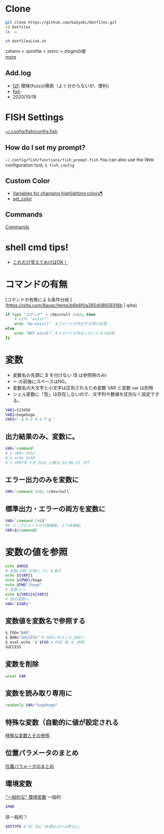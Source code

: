 # Clone
```zsh
git clone https://github.com/ka2yuki/Dotfiles.git
cd Dotfiles
ls -a

sh dotfilesLink.sh
```


zshenv > zprofile > zshrc > zloginの順  
[more](https://qiita.com/muran001/items/7b104d33f5ea3f75353f)


## Add.log
- [fzf](https://github.com/jethrokuan/fzf): 曖昧(fuzzy)検索（よく分からないが、便利）
- [fish](https://fishshell.com/)
- 2020/10/18

# FISH Settings
[~/.config/fish/config.fish](https://fishshell.com/docs/current/faq.html?highlight=config#how-do-i-run-a-command-every-login-what-s-fish-s-equivalent-to-bashrc-or-profile)
## How do I set my prompt?
`~/.config/fish/functions/fish_prompt.fish`
You can also use the Web configuration tool, `$ fish_config`
## Custom Color
- [Variables for changing highlighting colors¶
](https://fishshell.com/docs/current/index#variables-color)
- [set_color](https://fishshell.com/docs/current/cmds/set_color.html?highlight=color#set-color-set-the-terminal-color)
## Commands
[Commands](https://fishshell.com/docs/current/commands.html?highlight=alias)

# shell cmd tips!
- [これだけ覚えておけばOK！](https://qiita.com/yn-misaki/items/3ec0605cba228a7d5c9a)

# コマンドの有無
[コマンドの有無による条件分岐
](https://qiita.com/8ayac/items/b6b6f0a385d08659316b | qiita)
```sh
if type "コマンド" > /dev/null 2>&1; then
    # echo "exist!"
    echo "do exist!"  #コマンドが存在する時の処理
else
    echo "NOT exist!" #コマンドが存在しないときの処理
fi
```
# 変数
- 変数名の先頭に $ を付けない ($ は参照時のみ)
- ＝ の前後にスペースはNG。
- 変数名の大文字と小文字は区別されるため変数 VAR と変数 var は別物
- シェル変数に「型」は存在しないので、文字列や数値を区別なく設定できる。
```sh
VAR1=123456
VAR2=hogehoge
VAR3=" a b c d e f g "
```
## 出力結果のみ、変数に。
```sh
VAR=`command`
# $ VAR=`date`
# $ echo $VAR
# > 2007年 5月 26日 土曜日 02:06:23 JST
```
## エラー出力のみを変数に
```sh
VAR=`command 2>&1 >/dev/null`
```
## 標準出力・エラーの両方を変数に
```sh
VAR=`command 2>&1`
## バッククォートの代替機能。より高機能。
VAR=$(command)
```
# 変数の値を参照
```sh
echo $HOGE
# 変数 VAR の値と「1」を表示
echo ${VAR}1
echo ${PWD}/hoge
echo $PWD"/hoge"
# 変数２つ
echo ${VAR2}${VAR3}
# 他の変数へ
VAR="$VAR1"
```
## 変数値を変数名で参照する
```sh
$ FOO="BAR"
$ BAR="SUCCESS" # FOOに代入した,BARへ.
$ eval echo '$'$FOO # FOO 値 を 参照.
SUCCESS
```
## 変数を削除
```sh
unset VAR
```
## 変数を読み取り専用に
```sh
readonly VAR="hogehoge"
```

## 特殊な変数（自動的に値が設定される
[特殊な変数とその参照](https://shellscript.sunone.me/variable.html#%E7%89%B9%E6%AE%8A%E3%81%AA%E5%A4%89%E6%95%B0%E3%81%A8%E3%81%9D%E3%81%AE%E5%8F%82%E7%85%A7)
## 位置パラメータのまとめ
[位置パラメータのまとめ](https://shellscript.sunone.me/variable.html#%E4%BD%8D%E7%BD%AE%E3%83%91%E3%83%A9%E3%83%A1%E3%83%BC%E3%82%BF%E3%81%AE%E3%81%BE%E3%81%A8%E3%82%81)
## 環境変数
["一般的な" 環境変数](https://shellscript.sunone.me/variable.html#%E7%92%B0%E5%A2%83%E5%A4%89%E6%95%B0)
一般的
```sh
$PWD
```
非一般的？
```sh
$OSTYPE # OS 別に 処理を分ける際など。
```